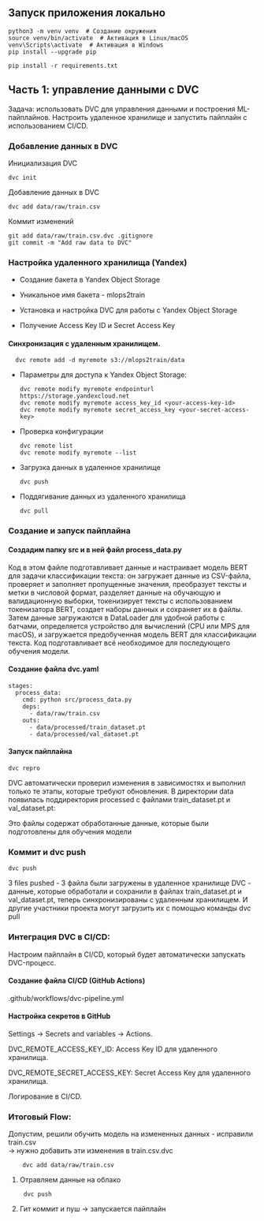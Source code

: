## Запуск приложения локально

    python3 -m venv venv  # Создание окружения
    source venv/bin/activate  # Активация в Linux/macOS
    venv\Scripts\activate  # Активация в Windows
    pip install --upgrade pip
    
    pip install -r requirements.txt

## Часть 1: управление данными с DVC
Задача: использовать DVC для управления данными и построения ML-пайплайнов. Настроить удаленное хранилище и запустить пайплайн с использованием CI/CD.

### Добавление данных в DVC

Инициализация DVC
        
    dvc init

Добавление данных в DVC

    dvc add data/raw/train.csv

Коммит изменений

    git add data/raw/train.csv.dvc .gitignore
    git commit -m "Add raw data to DVC"

### Настройка удаленного хранилища (Yandex)
- Создание бакета в Yandex Object Storage
- Уникальное имя бакета - mlops2train

- Установка и настройка DVC для работы с Yandex Object Storage
- Получение Access Key ID и Secret Access Key

#### Синхронизация с удаленным хранилищем.

      dvc remote add -d myremote s3://mlops2train/data

- Параметры для доступа к Yandex Object Storage:
  
      dvc remote modify myremote endpointurl https://storage.yandexcloud.net
      dvc remote modify myremote access_key_id <your-access-key-id>
      dvc remote modify myremote secret_access_key <your-secret-access-key>

- Проверка конфигурации 

      dvc remote list
      dvc remote modify myremote --list

- Загрузка данных в удаленное хранилище

      dvc push

- Поддягивание данных из удаленного хранилища

      dvc pull


### Создание и запуск пайплайна

#### Создадим папку src и в ней файл process_data.py
Код в этом файле подготавливает данные и настраивает модель BERT для задачи классификации текста: он загружает данные из CSV-файла, проверяет и заполняет пропущенные значения, преобразует тексты и метки в числовой формат, разделяет данные на обучающую и валидационную выборки, токенизирует тексты с использованием токенизатора BERT, создает наборы данных и сохраняет их в файлы. Затем данные загружаются в DataLoader для удобной работы с батчами, определяется устройство для вычислений (CPU или MPS для macOS), и загружается предобученная модель BERT для классификации текста. Код подготавливает всё необходимое для последующего обучения модели.

#### Создание файла dvc.yaml

    stages:
      process_data:
        cmd: python src/process_data.py
        deps:
          - data/raw/train.csv
        outs:
          - data/processed/train_dataset.pt
          - data/processed/val_dataset.pt
          

#### Запуск пайплайна

    dvc repro

DVC автоматически проверил изменения в зависимостях и выполнил только те этапы, которые требуют обновления. В директории data появилась поддиректория processed с файлами
train_dataset.pt и val_dataset.pt:

Это файлы содержат обработанные данные, которые были подготовлены для обучения модели

### Коммит и dvc push

    dvc push

3 files pushed - 3 файла были загружены в удаленное хранилище DVC - данные, которые обработали и сохранили в файлах train_dataset.pt и val_dataset.pt, теперь синхронизированы с удаленным хранилищем. И другие участники проекта могут загрузить их с помощью команды dvc pull                         

### Интеграция DVC в CI/CD:
Настроим пайплайн в CI/CD, который будет автоматически запускать DVC-процесс.

#### Создание файла CI/CD (GitHub Actions)

.github/workflows/dvc-pipeline.yml

#### Настройка секретов в GitHub

Settings → Secrets and variables → Actions.

DVC_REMOTE_ACCESS_KEY_ID: Access Key ID для удаленного хранилища.

DVC_REMOTE_SECRET_ACCESS_KEY: Secret Access Key для удаленного хранилища.

Логирование в CI/CD.

### Итоговый Flow:

Допустим, решили обучить модель на измененных данных - исправили train.csv  
-> нужно добавить эти изменения в train.csv.dvc 

        dvc add data/raw/train.csv

1. Отравляем данные на облако 

        dvc push

2. Гит коммит и пуш -> запускается пайплайн
